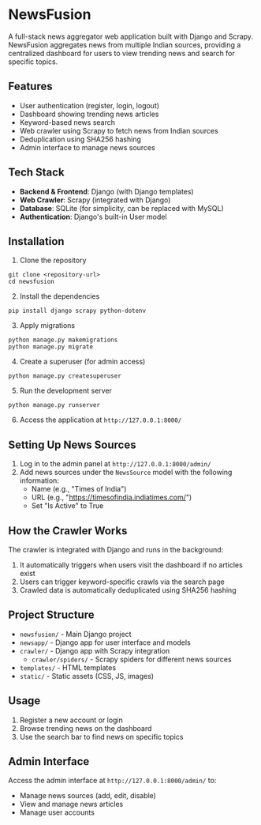 # NewsFusion

A full-stack news aggregator web application built with Django and Scrapy. NewsFusion aggregates news from multiple Indian sources, providing a centralized dashboard for users to view trending news and search for specific topics.

## Features

- User authentication (register, login, logout)
- Dashboard showing trending news articles
- Keyword-based news search
- Web crawler using Scrapy to fetch news from Indian sources
- Deduplication using SHA256 hashing
- Admin interface to manage news sources

## Tech Stack

- **Backend & Frontend**: Django (with Django templates)
- **Web Crawler**: Scrapy (integrated with Django)
- **Database**: SQLite (for simplicity, can be replaced with MySQL)
- **Authentication**: Django's built-in User model

## Installation

1. Clone the repository
```
git clone <repository-url>
cd newsfusion
```

2. Install the dependencies
```
pip install django scrapy python-dotenv
```

3. Apply migrations
```
python manage.py makemigrations
python manage.py migrate
```

4. Create a superuser (for admin access)
```
python manage.py createsuperuser
```

5. Run the development server
```
python manage.py runserver
```

6. Access the application at `http://127.0.0.1:8000/`

## Setting Up News Sources

1. Log in to the admin panel at `http://127.0.0.1:8000/admin/`
2. Add news sources under the `NewsSource` model with the following information:
   - Name (e.g., "Times of India")
   - URL (e.g., "https://timesofindia.indiatimes.com/")
   - Set "Is Active" to True

## How the Crawler Works

The crawler is integrated with Django and runs in the background:

1. It automatically triggers when users visit the dashboard if no articles exist
2. Users can trigger keyword-specific crawls via the search page
3. Crawled data is automatically deduplicated using SHA256 hashing

## Project Structure

- `newsfusion/` - Main Django project
- `newsapp/` - Django app for user interface and models
- `crawler/` - Django app with Scrapy integration
  - `crawler/spiders/` - Scrapy spiders for different news sources
- `templates/` - HTML templates
- `static/` - Static assets (CSS, JS, images)

## Usage

1. Register a new account or login
2. Browse trending news on the dashboard
3. Use the search bar to find news on specific topics

## Admin Interface

Access the admin interface at `http://127.0.0.1:8000/admin/` to:
- Manage news sources (add, edit, disable)
- View and manage news articles
- Manage user accounts 
